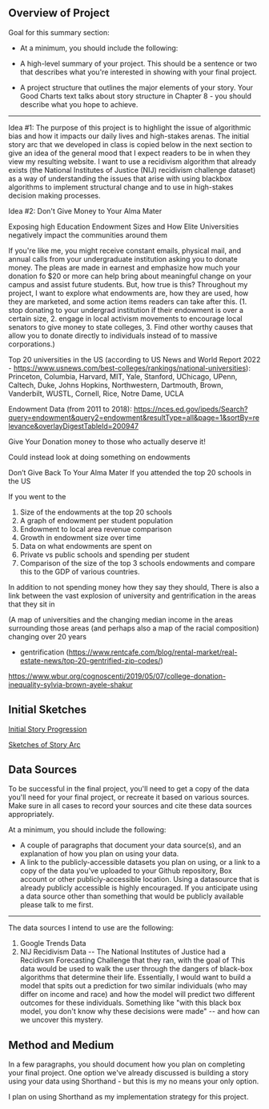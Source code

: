 ## Overview of Project

Goal for this summary section:
- At a minimum, you should include the following: 

- A high-level summary of your project.  This should be a sentence or two that describes what you're interested in showing with your final project.
- A project structure that outlines the major elements of your story.  Your Good Charts text talks about story structure in Chapter 8 - you should describe what you hope to achieve.  
-------------------------
Idea #1: The purpose of this project is to highlight the issue of algorithmic bias and how it impacts our daily lives and high-stakes arenas. The initial story arc that we developed in class is copied below in the next section to give an idea of the general mood that I expect readers to be in when they view my resulting website. I want to use a recidivism algorithm that already exists (the National Institutes of Justice (NIJ) recidivism challenge dataset) as a way of understanding the issues that arise with using blackbox algorithms to implement structural change and to use in high-stakes decision making processes. 

Idea #2: Don't Give Money to Your Alma Mater

Exposing high Education Endowment Sizes and How Elite Universities negatively impact the communities around them

If you're like me, you might receive constant emails, physical mail, and annual calls from your undergraduate institution asking you to donate money. The pleas are made in earnest and emphasize how much your donation fo $20 or more can help bring about meaningful change on your campus and assist future students. But, how true is this? Throughout my project, I want to explore what endowments are, how they are used, how they are marketed, and some action items readers can take after this. (1. stop donating to your undergrad institution if their endowment is over a certain size, 2. engage in local activism movements to encourage local senators to give money to state colleges, 3. Find other worthy causes that allow you to donate directly to individuals instead of to massive corporations.)


Top 20 universities in the US (according to US News and World Report 2022 - https://www.usnews.com/best-colleges/rankings/national-universities): Princeton, Columbia, Harvard, MIT, Yale, Stanford, UChicago, UPenn, Caltech, Duke, Johns Hopkins, Northwestern, Dartmouth, Brown, Vanderbilt, WUSTL, Cornell, Rice, Notre Dame, UCLA


Endowment Data (from 2011 to 2018): https://nces.ed.gov/ipeds/Search?query=endowment&query2=endowment&resultType=all&page=1&sortBy=relevance&overlayDigestTableId=200947


Give Your Donation money to those who actually deserve it! 


Could instead look at doing something on endowments

Don’t Give Back To Your Alma Mater
If you attended the top 20 schools in the US


If you went to the 


1. Size of the endowments at the top 20 schools
2. A graph of endowment per student population
3. Endowment to local area revenue comparison
4. Growth in endowment size over time
5. Data on what endowments are spent on
6. Private vs public schools and spending per student
7. Comparison of the size of the top 3 schools endowments and compare this to the GDP of various countries.

In addition to not spending money how they say they should, 
There is also a link between the vast explosion of university and gentrification in the areas that they sit in

(A map of universities and the changing median income in the areas surrounding those areas (and perhaps also a map of the racial composition) changing over 20 years
- gentrification (https://www.rentcafe.com/blog/rental-market/real-estate-news/top-20-gentrified-zip-codes/) 


https://www.wbur.org/cognoscenti/2019/05/07/college-donation-inequality-sylvia-brown-ayele-shakur 


## Initial Sketches 

<u> Initial Story Progression </u>



<u> Sketches of Story Arc </u>


## Data Sources

 To be successful in the final project, you'll need to get a copy of the data you'll need for your final project, or recreate it based on various sources.  Make sure in all cases to record your sources and cite these data sources appropriately. 

At a minimum, you should include the following: 

- A couple of paragraphs that document your data source(s), and an explanation of how you plan on using your data. 
- A link to the publicly-accessible datasets you plan on using, or a link to a copy of the data you've uploaded to your Github repository, Box account or other publicly-accessible location. Using a datasource that is already publicly accessible is highly encouraged.  If you anticipate using a data source other than something that would be publicly available please talk to me first. 

----------------------------

The data sources I intend to use are the following:
1. Google Trends Data
2. NIJ Recidivism Data -- The National Institutes of Justice had a Recidivsm Forecasting Challenge that they ran, with the goal of 
   This data would be used to walk the user through the dangers of black-box algorithms that determine their life. Essentially, I would want to build a model that spits out a prediction for two similar individuals (who may differ on income and race) and how the model will predict two different outcomes for these individuals. Something like "with this black box model, you don't know why these decisions were made" -- and how can we uncover this mystery.




## Method and Medium

In a few paragraphs, you should document how you plan on completing your final project.  One option we've already discussed is building a story using your data using Shorthand - but this is my no means your only option.  


I plan on using Shorthand as my implementation strategy for this project.
